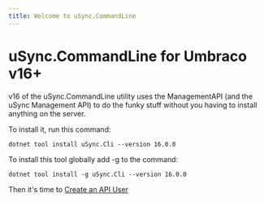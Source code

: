 ```yaml
---
title: Welcome to uSync.CommandLine
---
```


# uSync.CommandLine for Umbraco v16+

v16 of the uSync.CommandLine utility uses the ManagementAPI (and the uSync Management API) to do the funky stuff without you having to install anything on the server.

To install it, run this command:

```
dotnet tool install uSync.Cli --version 16.0.0
```

To install this tool globally add -g to the command:

```
dotnet tool install -g uSync.Cli --version 16.0.0
```
Then it's time to [Create an API User](APIuser)

